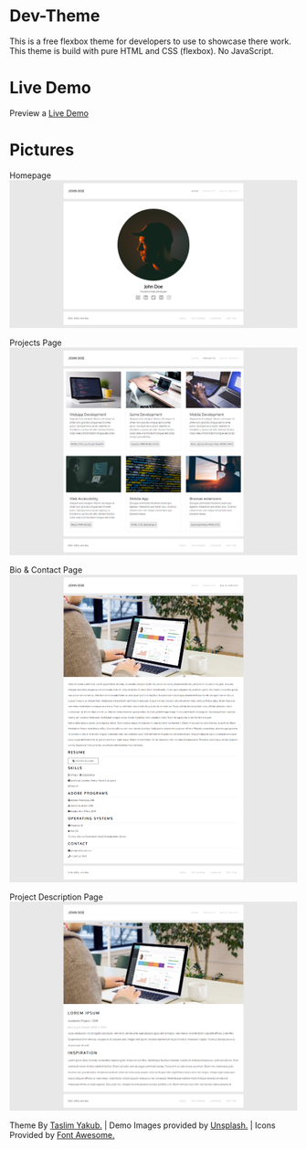 # Dev-Theme
This is a free flexbox theme for developers to use to showcase there work. 
This theme is build with pure HTML and CSS (flexbox). No JavaScript.

# Live Demo
Preview a <a href="https://taslim.me/projects/dev-theme/" target="_blank">Live Demo</a>

# Pictures
Homepage 
![alt text](https://github.com/taslimy/dev-theme/blob/master/screenshots/homepage.png)

Projects Page
![alt text](https://github.com/taslimy/dev-theme/blob/master/screenshots/projectspage.png)

Bio & Contact Page
![alt text](https://github.com/taslimy/dev-theme/blob/master/screenshots/bioandcontact.png)

Project Description Page
![alt text](https://github.com/taslimy/dev-theme/blob/master/screenshots/projectdescription.png)

Theme By <a href="https://taslim.me/">Taslim Yakub.</a> | Demo Images provided by <a href="taslim.me">Unsplash.</a> | Icons Provided by <a href="taslim.me">Font Awesome.</a>
